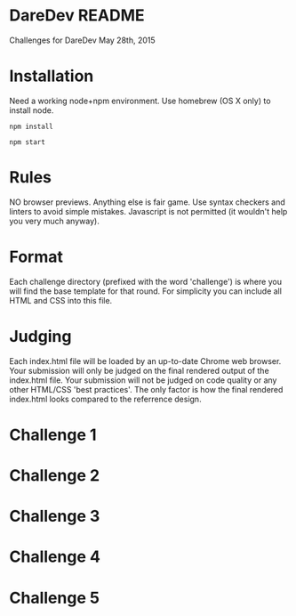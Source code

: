 # DareDev README
Challenges for DareDev May 28th, 2015

# Installation
Need a working node+npm environment. Use homebrew (OS X only) to install node.

```
npm install
```

```
npm start
```

# Rules
NO browser previews. Anything else is fair game. Use syntax checkers and linters to avoid simple mistakes.
Javascript is not permitted (it wouldn't help you very much anyway).

# Format
Each challenge directory (prefixed with the word 'challenge') is where you will find the base template
for that round. For simplicity you can include all HTML and CSS into this file.

# Judging
Each index.html file will be loaded by an up-to-date Chrome web browser. Your submission will only
be judged on the final rendered output of the index.html file. Your submission will not be judged on
code quality or any other HTML/CSS 'best practices'. The only factor is how the final rendered
index.html looks compared to the referrence design.

# Challenge 1
# Challenge 2
# Challenge 3
# Challenge 4
# Challenge 5
